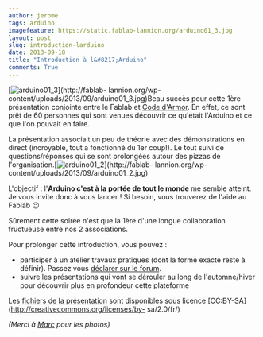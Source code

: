 ```yaml
---
author: jerome
tags: arduino
imagefeature: https://static.fablab-lannion.org/arduino01_3.jpg
layout: post
slug: introduction-larduino
date: 2013-09-18
title: "Introduction à l&#8217;Arduino"
comments: True
---
```

[![arduino01_3](https://static.fablab-lannion.org/arduino01_3-150x150.jpg)](http://fablab-
lannion.org/wp-content/uploads/2013/09/arduino01_3.jpg)Beau succès pour cette
1ère présentation conjointe entre le Fablab et [Code
d'Armor](http://codedarmor.fr/). En effet, ce sont prêt de 60 personnes qui
sont venues découvrir ce qu'était l'Arduino et ce que l'on pouvait en faire.

La présentation associait un peu de théorie avec des démonstrations en direct
(incroyable, tout a fonctionné du 1er coup!). Le tout suivi de
questions/réponses qui se sont prolongées autour des pizzas de
l'organisation.[![arduino01_2](https://static.fablab-lannion.org/arduino01_2-150x150.jpg)](http://fablab-
lannion.org/wp-content/uploads/2013/09/arduino01_2.jpg)

L'objectif : l'**Arduino c'est à la portée de tout le monde** me semble
atteint. Je vous invite donc à vous lancer ! Si besoin, vous trouverez de
l'aide au Fablab 😉

Sûrement cette soirée n'est que la 1ère d'une longue collaboration fructueuse
entre nos 2 associations.

Pour prolonger cette introduction, vous pouvez :

  * participer à un atelier travaux pratiques (dont la forme exacte reste à définir). Passez vous [déclarer sur le forum](http://fablab-lannion.org/groupes/usagers/forum/topic/introduction-arduino-commande-de-starter-kits/).
  * suivre les présentations qui vont se dérouler au long de l'automne/hiver pour découvrir plus en profondeur cette plateforme

Les [fichiers de la
présentation](http://wiki.fablab-lannion.org/index.php?title=FormationArduino) sont
disponibles sous licence [CC:BY-SA](http://creativecommons.org/licenses/by-
sa/2.0/fr/)

_(Merci à [Marc](https://twitter.com/marcpoppleton) pour les photos)_




